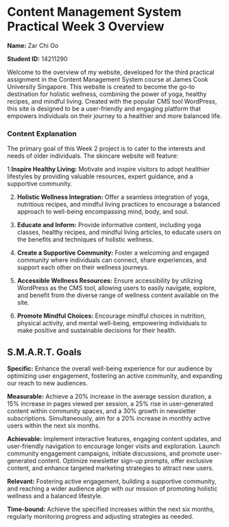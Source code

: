# Content Management System Practical Week 3 Overview

**Name:** Zar Chi Oo


**Student ID:** 14211290

Welcome to the overview of my website, developed for the  third practical assignment in the Content Management System course at James Cook University Singapore.
This website is created to become the  go-to destination for holistic wellness, combining the power of yoga, healthy recipes, and mindful living. 
Created with the popular CMS tool WordPress, this site is designed to be a user-friendly and engaging platform that empowers
individuals on their journey to a healthier and more balanced life.


### Content Explanation

The primary goal of this Week 2 project is to cater to the interests and needs of older individuals. The skincare website will feature:

1.**Inspire Healthy Living:** Motivate and inspire visitors to adopt healthier lifestyles by providing valuable resources, expert guidance, and a supportive community.

2. **Holistic Wellness Integration:** Offer a seamless integration of yoga, nutritious recipes, and mindful living practices to encourage a balanced approach to well-being encompassing mind, body, and soul.

3. **Educate and Inform:** Provide informative content, including yoga classes, healthy recipes, and mindful living articles, to educate users on the benefits and techniques of holistic wellness.

4. **Create a Supportive Community:** Foster a welcoming and engaged community where individuals can connect, share experiences, and support each other on their wellness journeys.

5. **Accessible Wellness Resources:** Ensure accessibility by utilizing WordPress as the CMS tool, allowing users to easily navigate, explore, and benefit from the diverse range of wellness content available on the site.

6. **Promote Mindful Choices:** Encourage mindful choices in nutrition, physical activity, and mental well-being, empowering individuals to make positive and sustainable decisions for their health.


## S.M.A.R.T. Goals


**Specific:**
Enhance the overall well-being experience for our audience by optimizing user engagement, fostering an active community, and expanding our reach to new audiences.

**Measurable:**
Achieve a 20% increase in the average session duration, a 15% increase in pages viewed per session, a 25% rise in user-generated content within community spaces, and a 30% growth in newsletter subscriptions. Simultaneously, aim for a 20% increase in monthly active users within the next six months.

**Achievable:**
Implement interactive features, engaging content updates, and user-friendly navigation to encourage longer visits and exploration. Launch community engagement campaigns, initiate discussions, and promote user-generated content. Optimize newsletter sign-up prompts, offer exclusive content, and enhance targeted marketing strategies to attract new users.

**Relevant:**
Fostering active engagement, building a supportive community, and reaching a wider audience align with our mission of promoting holistic wellness and a balanced lifestyle.

**Time-bound:**
Achieve the specified increases within the next six months, regularly monitoring progress and adjusting strategies as needed.
